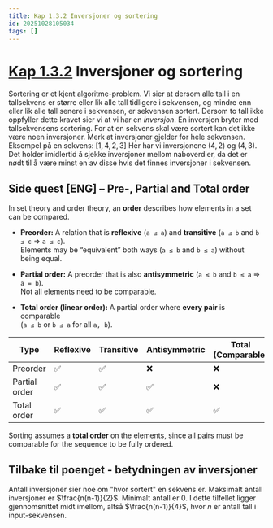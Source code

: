 ```yaml
---
title: Kap 1.3.2 Inversjoner og sortering
id: 20251028105034
tags: []
---
```


# [Kap 1.3.2]([[20250818102829]]) Inversjoner og sortering
Sortering er et kjent algoritme-problem. Vi sier at dersom alle tall i en tallsekvens er større eller lik alle tall tidligere i sekvensen, og mindre enn eller lik alle tall senere i sekvensen, er sekvensen sortert. Dersom to tall ikke oppfyller dette kravet sier vi at vi har en _inversjon_. En inversjon bryter med tallsekvensens sortering. For at en sekvens skal være sortert kan det ikke være noen inversjoner. Merk at inversjoner gjelder for hele sekvensen. Eksempel på en sekvens:
$[1, 4, 2, 3]$
Her har vi inversjonene $(4, 2)$ og $(4, 3)$. Det holder imidlertid å sjekke inversjoner mellom naboverdier, da det er nødt til å være minst en av disse hvis det finnes inversjoner i sekvensen.

## Side quest [ENG] – Pre-, Partial and Total order

In set theory and order theory, an **order** describes how elements in a set can be compared.

- **Preorder:** A relation that is **reflexive** (`a ≤ a`) and **transitive** (`a ≤ b` and `b ≤ c` ⇒ `a ≤ c`).  
  Elements may be “equivalent” both ways (`a ≤ b` and `b ≤ a`) without being equal.

- **Partial order:** A preorder that is also **antisymmetric** (`a ≤ b` and `b ≤ a` ⇒ `a = b`).  
  Not all elements need to be comparable.

- **Total order (linear order):** A partial order where **every pair** is comparable  
  (`a ≤ b` or `b ≤ a` for all `a, b`).

| Type          | Reflexive | Transitive | Antisymmetric | Total (Comparable) |
|----------------|------------|-------------|----------------|--------------------|
| Preorder       | ✅ | ✅ | ❌ | ❌ |
| Partial order  | ✅ | ✅ | ✅ | ❌ |
| Total order    | ✅ | ✅ | ✅ | ✅ |

Sorting assumes a **total order** on the elements, since all pairs must be comparable for the sequence to be fully ordered.

## Tilbake til poenget - betydningen av inversjoner
Antall inversjoner sier noe om "hvor sortert" en sekvens er. Maksimalt antall inversjoner er $\frac{n(n-1)}{2}$. Minimalt antall er $0$. I dette tilfellet ligger gjennomsnittet midt imellom, altså $\frac{n(n-1)}{4}$, hvor $n$ er antall tall i input-sekvensen.